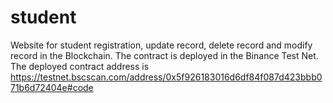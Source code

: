 # student
Website for student registration, update record, delete record and modify record in the Blockchain.
The contract is deployed in the Binance Test Net.
The deployed contract address is https://testnet.bscscan.com/address/0x5f926183016d6df84f087d423bbb071b6d72404e#code
